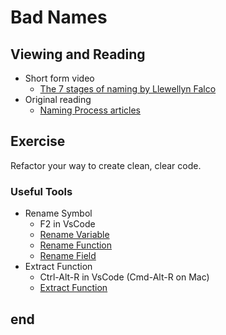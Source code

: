 # Bad Names

## Viewing and Reading

* Short form video
  * [The 7 stages of naming by Llewellyn Falco](https://www.youtube.com/watch?v=DkcUyfOjr5Y)
* Original reading
  * [Naming Process articles](https://www.digdeeproots.com/articles/naming-process/)

## Exercise

Refactor your way to create clean, clear code.

### Useful Tools

* Rename Symbol
  * F2 in VsCode
  * [Rename Variable](https://refactoring.com/catalog/renameVariable.html)
  * [Rename Function](https://refactoring.com/catalog/changeFunctionDeclaration.html)
  * [Rename Field](https://refactoring.com/catalog/renameField.html)
* Extract Function
  * Ctrl-Alt-R in VsCode (Cmd-Alt-R on Mac)
  * [Extract Function](https://refactoring.com/catalog/extractFunction.html)

## end
